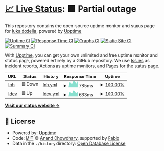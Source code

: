 # [📈 Live Status](https://lukasa1993.github.io/upptime): <!--live status--> **🟧 Partial outage**

This repository contains the open-source uptime monitor and status page for [luka dodelia](https://resume.ldev.cloud/), powered by [Upptime](https://github.com/upptime/upptime).

[![Uptime CI](https://github.com/lukasa1993/upptime/workflows/Uptime%20CI/badge.svg)](https://github.com/lukasa1993/upptime/actions?query=workflow%3A%22Uptime+CI%22)
[![Response Time CI](https://github.com/lukasa1993/upptime/workflows/Response%20Time%20CI/badge.svg)](https://github.com/lukasa1993/upptime/actions?query=workflow%3A%22Response+Time+CI%22)
[![Graphs CI](https://github.com/lukasa1993/upptime/workflows/Graphs%20CI/badge.svg)](https://github.com/lukasa1993/upptime/actions?query=workflow%3A%22Graphs+CI%22)
[![Static Site CI](https://github.com/lukasa1993/upptime/workflows/Static%20Site%20CI/badge.svg)](https://github.com/lukasa1993/upptime/actions?query=workflow%3A%22Static+Site+CI%22)
[![Summary CI](https://github.com/lukasa1993/upptime/workflows/Summary%20CI/badge.svg)](https://github.com/lukasa1993/upptime/actions?query=workflow%3A%22Summary+CI%22)

With [Upptime](https://upptime.js.org), you can get your own unlimited and free uptime monitor and status page, powered entirely by a GitHub repository. We use [Issues](https://github.com/lukasa1993/upptime/issues) as incident reports, [Actions](https://github.com/lukasa1993/upptime/actions) as uptime monitors, and [Pages](https://lukasa1993.github.io/upptime) for the status page.

<!--start: status pages-->
<!-- This summary is generated by Upptime (https://github.com/upptime/upptime) -->
<!-- Do not edit this manually, your changes will be overwritten -->
<!-- prettier-ignore -->
| URL | Status | History | Response Time | Uptime |
| --- | ------ | ------- | ------------- | ------ |
| <img alt="" src="https://icons.duckduckgo.com/ip3/lnh.ge.ico" height="13"> [lnh](https://lnh.ge) | 🟥 Down | [lnh.yml](https://github.com/lukasa1993/upptime/commits/HEAD/history/lnh.yml) | <details><summary><img alt="Response time graph" src="./graphs/lnh/response-time-week.png" height="20"> 785ms</summary><br><a href="https://status.lnh.ge/history/lnh"><img alt="Response time 999" src="https://img.shields.io/endpoint?url=https%3A%2F%2Fraw.githubusercontent.com%2Flukasa1993%2Fupptime%2FHEAD%2Fapi%2Flnh%2Fresponse-time.json"></a><br><a href="https://status.lnh.ge/history/lnh"><img alt="24-hour response time 959" src="https://img.shields.io/endpoint?url=https%3A%2F%2Fraw.githubusercontent.com%2Flukasa1993%2Fupptime%2FHEAD%2Fapi%2Flnh%2Fresponse-time-day.json"></a><br><a href="https://status.lnh.ge/history/lnh"><img alt="7-day response time 785" src="https://img.shields.io/endpoint?url=https%3A%2F%2Fraw.githubusercontent.com%2Flukasa1993%2Fupptime%2FHEAD%2Fapi%2Flnh%2Fresponse-time-week.json"></a><br><a href="https://status.lnh.ge/history/lnh"><img alt="30-day response time 729" src="https://img.shields.io/endpoint?url=https%3A%2F%2Fraw.githubusercontent.com%2Flukasa1993%2Fupptime%2FHEAD%2Fapi%2Flnh%2Fresponse-time-month.json"></a><br><a href="https://status.lnh.ge/history/lnh"><img alt="1-year response time 999" src="https://img.shields.io/endpoint?url=https%3A%2F%2Fraw.githubusercontent.com%2Flukasa1993%2Fupptime%2FHEAD%2Fapi%2Flnh%2Fresponse-time-year.json"></a></details> | <details><summary><a href="https://status.lnh.ge/history/lnh">100.00%</a></summary><a href="https://status.lnh.ge/history/lnh"><img alt="All-time uptime 99.84%" src="https://img.shields.io/endpoint?url=https%3A%2F%2Fraw.githubusercontent.com%2Flukasa1993%2Fupptime%2FHEAD%2Fapi%2Flnh%2Fuptime.json"></a><br><a href="https://status.lnh.ge/history/lnh"><img alt="24-hour uptime 99.98%" src="https://img.shields.io/endpoint?url=https%3A%2F%2Fraw.githubusercontent.com%2Flukasa1993%2Fupptime%2FHEAD%2Fapi%2Flnh%2Fuptime-day.json"></a><br><a href="https://status.lnh.ge/history/lnh"><img alt="7-day uptime 100.00%" src="https://img.shields.io/endpoint?url=https%3A%2F%2Fraw.githubusercontent.com%2Flukasa1993%2Fupptime%2FHEAD%2Fapi%2Flnh%2Fuptime-week.json"></a><br><a href="https://status.lnh.ge/history/lnh"><img alt="30-day uptime 100.00%" src="https://img.shields.io/endpoint?url=https%3A%2F%2Fraw.githubusercontent.com%2Flukasa1993%2Fupptime%2FHEAD%2Fapi%2Flnh%2Fuptime-month.json"></a><br><a href="https://status.lnh.ge/history/lnh"><img alt="1-year uptime 99.84%" src="https://img.shields.io/endpoint?url=https%3A%2F%2Fraw.githubusercontent.com%2Flukasa1993%2Fupptime%2FHEAD%2Fapi%2Flnh%2Fuptime-year.json"></a></details>
| <img alt="" src="https://icons.duckduckgo.com/ip3/up.ldev.cloud.ico" height="13"> [ldev](https://up.ldev.cloud) | 🟩 Up | [ldev.yml](https://github.com/lukasa1993/upptime/commits/HEAD/history/ldev.yml) | <details><summary><img alt="Response time graph" src="./graphs/ldev/response-time-week.png" height="20"> 663ms</summary><br><a href="https://status.lnh.ge/history/ldev"><img alt="Response time 674" src="https://img.shields.io/endpoint?url=https%3A%2F%2Fraw.githubusercontent.com%2Flukasa1993%2Fupptime%2FHEAD%2Fapi%2Fldev%2Fresponse-time.json"></a><br><a href="https://status.lnh.ge/history/ldev"><img alt="24-hour response time 700" src="https://img.shields.io/endpoint?url=https%3A%2F%2Fraw.githubusercontent.com%2Flukasa1993%2Fupptime%2FHEAD%2Fapi%2Fldev%2Fresponse-time-day.json"></a><br><a href="https://status.lnh.ge/history/ldev"><img alt="7-day response time 663" src="https://img.shields.io/endpoint?url=https%3A%2F%2Fraw.githubusercontent.com%2Flukasa1993%2Fupptime%2FHEAD%2Fapi%2Fldev%2Fresponse-time-week.json"></a><br><a href="https://status.lnh.ge/history/ldev"><img alt="30-day response time 605" src="https://img.shields.io/endpoint?url=https%3A%2F%2Fraw.githubusercontent.com%2Flukasa1993%2Fupptime%2FHEAD%2Fapi%2Fldev%2Fresponse-time-month.json"></a><br><a href="https://status.lnh.ge/history/ldev"><img alt="1-year response time 674" src="https://img.shields.io/endpoint?url=https%3A%2F%2Fraw.githubusercontent.com%2Flukasa1993%2Fupptime%2FHEAD%2Fapi%2Fldev%2Fresponse-time-year.json"></a></details> | <details><summary><a href="https://status.lnh.ge/history/ldev">100.00%</a></summary><a href="https://status.lnh.ge/history/ldev"><img alt="All-time uptime 99.84%" src="https://img.shields.io/endpoint?url=https%3A%2F%2Fraw.githubusercontent.com%2Flukasa1993%2Fupptime%2FHEAD%2Fapi%2Fldev%2Fuptime.json"></a><br><a href="https://status.lnh.ge/history/ldev"><img alt="24-hour uptime 100.00%" src="https://img.shields.io/endpoint?url=https%3A%2F%2Fraw.githubusercontent.com%2Flukasa1993%2Fupptime%2FHEAD%2Fapi%2Fldev%2Fuptime-day.json"></a><br><a href="https://status.lnh.ge/history/ldev"><img alt="7-day uptime 100.00%" src="https://img.shields.io/endpoint?url=https%3A%2F%2Fraw.githubusercontent.com%2Flukasa1993%2Fupptime%2FHEAD%2Fapi%2Fldev%2Fuptime-week.json"></a><br><a href="https://status.lnh.ge/history/ldev"><img alt="30-day uptime 100.00%" src="https://img.shields.io/endpoint?url=https%3A%2F%2Fraw.githubusercontent.com%2Flukasa1993%2Fupptime%2FHEAD%2Fapi%2Fldev%2Fuptime-month.json"></a><br><a href="https://status.lnh.ge/history/ldev"><img alt="1-year uptime 99.84%" src="https://img.shields.io/endpoint?url=https%3A%2F%2Fraw.githubusercontent.com%2Flukasa1993%2Fupptime%2FHEAD%2Fapi%2Fldev%2Fuptime-year.json"></a></details>

<!--end: status pages-->

[**Visit our status website →**](https://lukasa1993.github.io/upptime)

## 📄 License

- Powered by: [Upptime](https://github.com/upptime/upptime)
- Code: [MIT](./LICENSE) © [Anand Chowdhary](https://anandchowdhary.com), supported by [Pabio](https://pabio.com)
- Data in the `./history` directory: [Open Database License](https://opendatacommons.org/licenses/odbl/1-0/)
